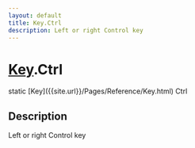 ```yaml
---
layout: default
title: Key.Ctrl
description: Left or right Control key
---
```

# [Key]({{site.url}}/Pages/Reference/Key.html).Ctrl

<div class='signature' markdown='1'>
static [Key]({{site.url}}/Pages/Reference/Key.html) Ctrl
</div>

## Description
Left or right Control key

